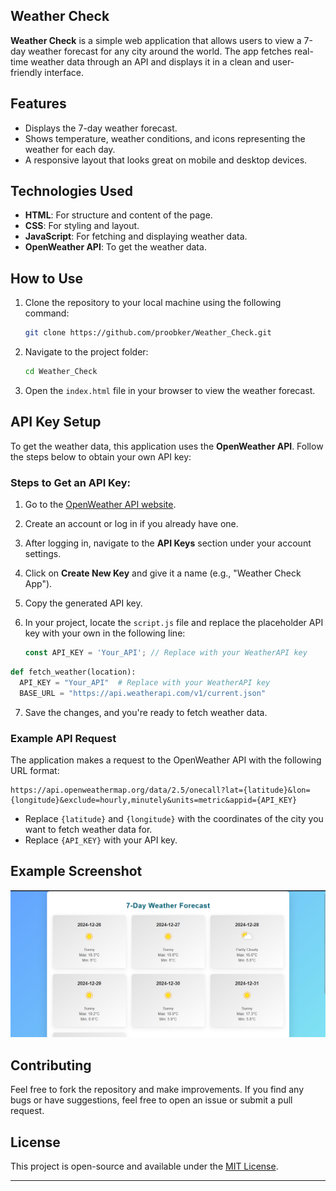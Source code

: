 ## Weather Check

**Weather Check** is a simple web application that allows users to view a 7-day weather forecast for any city around the world. The app fetches real-time weather data through an API and displays it in a clean and user-friendly interface.
## Features

- Displays the 7-day weather forecast.
- Shows temperature, weather conditions, and icons representing the weather for each day.
- A responsive layout that looks great on mobile and desktop devices.

## Technologies Used

- **HTML**: For structure and content of the page.
- **CSS**: For styling and layout.
- **JavaScript**: For fetching and displaying weather data.
- **OpenWeather API**: To get the weather data.

## How to Use

1. Clone the repository to your local machine using the following command:

   ```bash
   git clone https://github.com/proobker/Weather_Check.git
   ```

2. Navigate to the project folder:

   ```bash
   cd Weather_Check
   ```

3. Open the `index.html` file in your browser to view the weather forecast.

## API Key Setup

To get the weather data, this application uses the **OpenWeather API**. Follow the steps below to obtain your own API key:

### Steps to Get an API Key:

1. Go to the [OpenWeather API website](https://openweathermap.org/api).

2. Create an account or log in if you already have one.

3. After logging in, navigate to the **API Keys** section under your account settings.

4. Click on **Create New Key** and give it a name (e.g., "Weather Check App").

5. Copy the generated API key.

6. In your project, locate the `script.js` file and replace the placeholder API key with your own in the following line:

   ```javascript
   const API_KEY = 'Your_API'; // Replace with your WeatherAPI key
   ```
  ```python
  def fetch_weather(location):
    API_KEY = "Your_API"  # Replace with your WeatherAPI key
    BASE_URL = "https://api.weatherapi.com/v1/current.json"
  ```
7. Save the changes, and you're ready to fetch weather data.

### Example API Request

The application makes a request to the OpenWeather API with the following URL format:

```text
https://api.openweathermap.org/data/2.5/onecall?lat={latitude}&lon={longitude}&exclude=hourly,minutely&units=metric&appid={API_KEY}
```

- Replace `{latitude}` and `{longitude}` with the coordinates of the city you want to fetch weather data for.
- Replace `{API_KEY}` with your API key.

## Example Screenshot

![Weather Check Screenshot](screenshot.png)

## Contributing

Feel free to fork the repository and make improvements. If you find any bugs or have suggestions, feel free to open an issue or submit a pull request.

## License

This project is open-source and available under the [MIT License](LICENSE).

---
